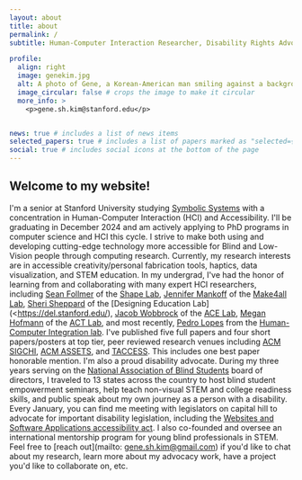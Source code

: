 ```yaml
---
layout: about
title: about
permalink: /
subtitle: Human-Computer Interaction Researcher, Disability Rights Advocate, creative engineer

profile:
  align: right
  image: genekim.jpg
  alt: A photo of Gene, a Korean-American man smiling against a background with green trees. He has thick straight black hair that is longer on the front and shorter on the sides. He is wearing a blue collared shirt, and his dark brown eyes are smizing at the camera.
  image_circular: false # crops the image to make it circular
  more_info: >
    <p>gene.sh.kim@stanford.edu</p>


news: true # includes a list of news items
selected_papers: true # includes a list of papers marked as "selected={true}"
social: true # includes social icons at the bottom of the page
---
```


## Welcome to my website!
  I'm a senior at Stanford University studying [Symbolic Systems](https://symsys.stanford.edu/) with a concentration in Human-Computer Interaction (HCI) and Accessibility. I'll be graduating in December 2024 and am actively applying to PhD programs in computer science and HCI this cycle. I strive to make both using and developing cutting-edge technology more accessible for Blind and Low-Vision people through computing research. Currently, my research interests are in accessible creativity/personal fabrication tools, haptics, data visualization, and STEM education. In my undergrad, I've had the honor of learning from and collaborating with many expert HCI researchers, including [Sean Follmer](https://profiles.stanford.edu/sean-follmer) of the [Shape Lab](https://shape.stanford.edu/), [Jennifer Mankoff](https://www.cs.washington.edu/people/faculty/jmankoff) of the [Make4all Lab](https://make4all.org/), [Sheri Sheppard](https://en.wikipedia.org/wiki/Sheri_D._Sheppard) of the [Designing Education Lab](<https://del.stanford.edu/), [Jacob Wobbrock](https://faculty.washington.edu/wobbrock/) of the [ACE Lab](https://depts.washington.edu/acelab/), [Megan Hofmann](https://www.megan-hofmann.com/) of the [ACT Lab](https://actlab.sites.northeastern.edu/research/), and most recently, [Pedro Lopes](https://plopes.org/) from the [Human-Computer Integration lab](https://lab.plopes.org/). I've published five full papers and four short papers/posters at top tier, peer reviewed research venues including [ACM SIGCHI](https://sigchi.org/), [ACM ASSETS](https://dl.acm.org/conference/assets), and [TACCESS](https://dl.acm.org/journal/taccess). This includes one best paper honorable mention.
I'm also a proud disability advocate. During my three years serving on the [National Association of Blind Students](https://nabslink.org/) board of directors, I traveled to 13 states across the country to host blind student empowerment seminars, help teach non-visual STEM and college readiness skills, and public speak about my own journey as a person with a disability. Every January, you can find me meeting with legislators on capital hill to advocate for important disability legislation, including the [Websites and Software Applications accessibility act](https://www.congress.gov/bill/117th-congress/senate-bill/4998). I also co-founded and oversee an international mentorship program for young blind professionals in STEM.
Feel free to [reach out](mailto: gene.sh.kim@gmail.com) if you'd like to chat about my research, learn more about my advocacy work, have a project you'd like to collaborate on, etc.

